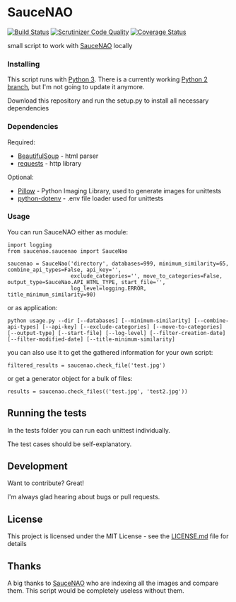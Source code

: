 # SauceNAO

[![Build Status](https://travis-ci.org/DaRealFreak/saucenao.svg?branch=master)](https://travis-ci.org/DaRealFreak/saucenao)
[![Scrutinizer Code Quality](https://scrutinizer-ci.com/g/DaRealFreak/saucenao/badges/quality-score.png?b=master)](https://scrutinizer-ci.com/g/DaRealFreak/saucenao/?branch=master)
[![Coverage Status](https://coveralls.io/repos/github/DaRealFreak/saucenao/badge.svg?branch=master)](https://coveralls.io/github/DaRealFreak/saucenao?branch=master)

small script to work with [SauceNAO](https://www.saucenao.com) locally


### Installing
This script runs with [Python 3](https://www.python.org).
There is a currently working [Python 2 branch](https://github.com/DaRealFreak/saucenao/tree/Python-2.x), but I'm not going to update it anymore.

Download this repository and run the setup.py to install all necessary dependencies

### Dependencies


Required:

* [BeautifulSoup](https://www.crummy.com/software/BeautifulSoup) - html parser
* [requests](https://github.com/requests/requests) - http library

Optional:

* [Pillow](https://python-pillow.org) - Python Imaging Library, used to generate images for unittests
* [python-dotenv](https://github.com/theskumar/python-dotenv) - .env file loader used for unittests


### Usage
You can run SauceNAO either as module:
```
import logging
from saucenao.saucenao import SauceNao

saucenao = SauceNao('directory', databases=999, minimum_similarity=65, combine_api_types=False, api_key='',
                    exclude_categories='', move_to_categories=False, output_type=SauceNao.API_HTML_TYPE, start_file='',
                    log_level=logging.ERROR, title_minimum_similarity=90)

```

or as application:
```
python usage.py --dir [--databases] [--minimum-similarity] [--combine-api-types] [--api-key] [--exclude-categories] [--move-to-categories] [--output-type] [--start-file] [--log-level] [--filter-creation-date] [--filter-modified-date] [--title-minimum-similarity]
```

you can also use it to get the gathered information for your own script:
```
filtered_results = saucenao.check_file('test.jpg')
```
or get a generator object for a bulk of files:
```
results = saucenao.check_files(('test.jpg', 'test2.jpg'))
```


## Running the tests

In the tests folder you can run each unittest individually.

The test cases should be self-explanatory.


## Development
Want to contribute? Great!

I'm always glad hearing about bugs or pull requests.


## License

This project is licensed under the MIT License - see the [LICENSE.md](LICENSE.md) file for details


## Thanks

A big thanks to [SauceNAO](https://www.saucenao.com) who are indexing all the images and compare them.
This script would be completely useless without them.